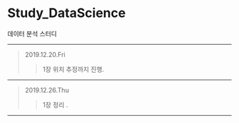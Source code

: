 # Study_DataScience
데이터 분석 스터디

---
> 2019.12.20.Fri
>> 1장 위치 추정까지 진행.
---
> 2019.12.26.Thu
>> 1장 정리 .
---
